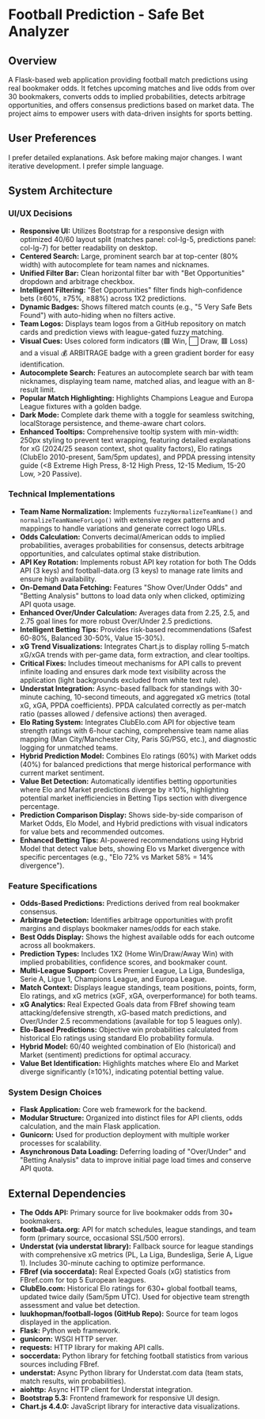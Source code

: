 # Football Prediction - Safe Bet Analyzer

## Overview
A Flask-based web application providing football match predictions using real bookmaker odds. It fetches upcoming matches and live odds from over 30 bookmakers, converts odds to implied probabilities, detects arbitrage opportunities, and offers consensus predictions based on market data. The project aims to empower users with data-driven insights for sports betting.

## User Preferences
I prefer detailed explanations. Ask before making major changes. I want iterative development. I prefer simple language.

## System Architecture

### UI/UX Decisions
- **Responsive UI:** Utilizes Bootstrap for a responsive design with optimized 40/60 layout split (matches panel: col-lg-5, predictions panel: col-lg-7) for better readability on desktop.
- **Centered Search:** Large, prominent search bar at top-center (80% width) with autocomplete for team names and nicknames.
- **Unified Filter Bar:** Clean horizontal filter bar with "Bet Opportunities" dropdown and arbitrage checkbox.
- **Intelligent Filtering:** "Bet Opportunities" filter finds high-confidence bets (≥60%, ≥75%, ≥88%) across 1X2 predictions.
- **Dynamic Badges:** Shows filtered match counts (e.g., "5 Very Safe Bets Found") with auto-hiding when no filters active.
- **Team Logos:** Displays team logos from a GitHub repository on match cards and prediction views with league-gated fuzzy matching.
- **Visual Cues:** Uses colored form indicators (🟩 Win, ⬜ Draw, 🟥 Loss) and a visual 💰 ARBITRAGE badge with a green gradient border for easy identification.
- **Autocomplete Search:** Features an autocomplete search bar with team nicknames, displaying team name, matched alias, and league with an 8-result limit.
- **Popular Match Highlighting:** Highlights Champions League and Europa League fixtures with a golden badge.
- **Dark Mode:** Complete dark theme with a toggle for seamless switching, localStorage persistence, and theme-aware chart colors.
- **Enhanced Tooltips:** Comprehensive tooltip system with min-width: 250px styling to prevent text wrapping, featuring detailed explanations for xG (2024/25 season context, shot quality factors), Elo ratings (ClubElo 2010-present, 5am/5pm updates), and PPDA pressing intensity guide (<8 Extreme High Press, 8-12 High Press, 12-15 Medium, 15-20 Low, >20 Passive).

### Technical Implementations
- **Team Name Normalization:** Implements `fuzzyNormalizeTeamName()` and `normalizeTeamNameForLogo()` with extensive regex patterns and mappings to handle variations and generate correct logo URLs.
- **Odds Calculation:** Converts decimal/American odds to implied probabilities, averages probabilities for consensus, detects arbitrage opportunities, and calculates optimal stake distribution.
- **API Key Rotation:** Implements robust API key rotation for both The Odds API (3 keys) and football-data.org (3 keys) to manage rate limits and ensure high availability.
- **On-Demand Data Fetching:** Features "Show Over/Under Odds" and "Betting Analysis" buttons to load data only when clicked, optimizing API quota usage.
- **Enhanced Over/Under Calculation:** Averages data from 2.25, 2.5, and 2.75 goal lines for more robust Over/Under 2.5 predictions.
- **Intelligent Betting Tips:** Provides risk-based recommendations (Safest 60-80%, Balanced 30-50%, Value 15-30%).
- **xG Trend Visualizations:** Integrates Chart.js to display rolling 5-match xG/xGA trends with per-game data, form extraction, and clear tooltips.
- **Critical Fixes:** Includes timeout mechanisms for API calls to prevent infinite loading and ensures dark mode text visibility across the application (light backgrounds excluded from white text rule).
- **Understat Integration:** Async-based fallback for standings with 30-minute caching, 10-second timeouts, and aggregated xG metrics (total xG, xGA, PPDA coefficients). PPDA calculated correctly as per-match ratio (passes allowed / defensive actions) then averaged.
- **Elo Rating System:** Integrates ClubElo.com API for objective team strength ratings with 6-hour caching, comprehensive team name alias mapping (Man City/Manchester City, Paris SG/PSG, etc.), and diagnostic logging for unmatched teams.
- **Hybrid Prediction Model:** Combines Elo ratings (60%) with Market odds (40%) for balanced predictions that merge historical performance with current market sentiment.
- **Value Bet Detection:** Automatically identifies betting opportunities where Elo and Market predictions diverge by ≥10%, highlighting potential market inefficiencies in Betting Tips section with divergence percentage.
- **Prediction Comparison Display:** Shows side-by-side comparison of Market Odds, Elo Model, and Hybrid predictions with visual indicators for value bets and recommended outcomes.
- **Enhanced Betting Tips:** AI-powered recommendations using Hybrid Model that detect value bets, showing Elo vs Market divergence with specific percentages (e.g., "Elo 72% vs Market 58% = 14% divergence").

### Feature Specifications
- **Odds-Based Predictions:** Predictions derived from real bookmaker consensus.
- **Arbitrage Detection:** Identifies arbitrage opportunities with profit margins and displays bookmaker names/odds for each stake.
- **Best Odds Display:** Shows the highest available odds for each outcome across all bookmakers.
- **Prediction Types:** Includes 1X2 (Home Win/Draw/Away Win) with implied probabilities, confidence scores, and bookmaker count.
- **Multi-League Support:** Covers Premier League, La Liga, Bundesliga, Serie A, Ligue 1, Champions League, and Europa League.
- **Match Context:** Displays league standings, team positions, points, form, Elo ratings, and xG metrics (xGF, xGA, overperformance) for both teams.
- **xG Analytics:** Real Expected Goals data from FBref showing team attacking/defensive strength, xG-based match predictions, and Over/Under 2.5 recommendations (available for top 5 leagues only).
- **Elo-Based Predictions:** Objective win probabilities calculated from historical Elo ratings using standard Elo probability formula.
- **Hybrid Model:** 60/40 weighted combination of Elo (historical) and Market (sentiment) predictions for optimal accuracy.
- **Value Bet Identification:** Highlights matches where Elo and Market diverge significantly (≥10%), indicating potential betting value.

### System Design Choices
- **Flask Application:** Core web framework for the backend.
- **Modular Structure:** Organized into distinct files for API clients, odds calculation, and the main Flask application.
- **Gunicorn:** Used for production deployment with multiple worker processes for scalability.
- **Asynchronous Data Loading:** Deferring loading of "Over/Under" and "Betting Analysis" data to improve initial page load times and conserve API quota.

## External Dependencies
- **The Odds API:** Primary source for live bookmaker odds from 30+ bookmakers.
- **football-data.org:** API for match schedules, league standings, and team form (primary source, occasional SSL/500 errors).
- **Understat (via understat library):** Fallback source for league standings with comprehensive xG metrics (PL, La Liga, Bundesliga, Serie A, Ligue 1). Includes 30-minute caching to optimize performance.
- **FBref (via soccerdata):** Real Expected Goals (xG) statistics from FBref.com for top 5 European leagues.
- **ClubElo.com:** Historical Elo ratings for 630+ global football teams, updated twice daily (5am/5pm UTC). Used for objective team strength assessment and value bet detection.
- **luukhopman/football-logos (GitHub Repo):** Source for team logos displayed in the application.
- **Flask:** Python web framework.
- **gunicorn:** WSGI HTTP server.
- **requests:** HTTP library for making API calls.
- **soccerdata:** Python library for fetching football statistics from various sources including FBref.
- **understat:** Async Python library for Understat.com data (team stats, match results, win probabilities).
- **aiohttp:** Async HTTP client for Understat integration.
- **Bootstrap 5.3:** Frontend framework for responsive UI design.
- **Chart.js 4.4.0:** JavaScript library for interactive data visualizations.